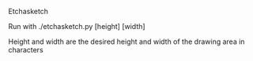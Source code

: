 Etchasketch

Run with ./etchasketch.py [height] [width]

Height and width are the desired height and width of the drawing area in characters
